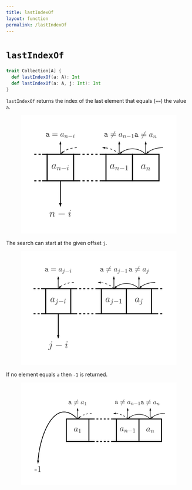 ```yaml
---
title: lastIndexOf
layout: function
permalink: /lastIndexOf
---
```


# `lastIndexOf`

~~~ scala
trait Collection[A] {
  def lastIndexOf(a: A): Int
  def lastIndexOf(a: A, j: Int): Int
}
~~~

`lastIndexOf` returns the index of the last element that equals (`==`) the value `a`.

<figure class="diagram">
  <img src="images/lastIndexOf.svg" alt="lastIndexOf function">
  <!-- <figcaption class="diagram-desc"></figcaption> -->
</figure>

The search can start at the given offset `j`.

<figure class="diagram">
  <img src="images/lastIndexOf.2.svg" alt="lastIndexOf function">
  <!-- <figcaption class="diagram-desc"></figcaption> -->
</figure>

If no element equals `a` then `-1` is returned.

<figure class="diagram">
  <img src="images/lastIndexOf.3.svg" alt="lastIndexOf function">
  <!-- <figcaption class="diagram-desc"></figcaption> -->
</figure>

